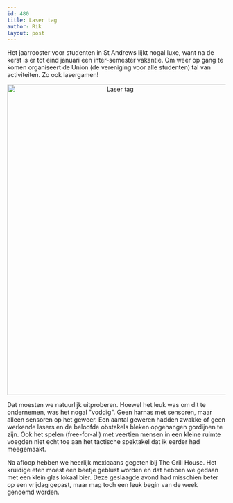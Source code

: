 ```yaml
---
id: 480
title: Laser tag
author: Rik
layout: post
---
```

<p style="text-align: left;">Het jaarrooster voor studenten in St Andrews lijkt nogal luxe, want na de kerst is er tot eind januari een inter-semester vakantie. Om weer op gang te komen organiseert de Union (de vereniging voor alle studenten) tal van activiteiten. Zo ook lasergamen!</p>
<p style="text-align: center;"><a href="/asset/images/Laser-tag.jpg"><img class="aligncenter  wp-image-481" alt="Laser tag" src="/asset/images/Laser-tag.jpg" width="505" height="715" /></a></p>
<p style="text-align: left;">Dat moesten we natuurlijk uitproberen. Hoewel het leuk was om dit te ondernemen, was het nogal "voddig". Geen harnas met sensoren, maar alleen sensoren op het geweer. Een aantal geweren hadden zwakke of geen werkende lasers en de beloofde obstakels bleken opgehangen gordijnen te zijn. Ook het spelen (free-for-all) met veertien mensen in een kleine ruimte voegden niet echt toe aan het tactische spektakel dat ik eerder had meegemaakt.</p>
<p style="text-align: left;">Na afloop hebben we heerlijk mexicaans gegeten bij The Grill House. Het kruidige eten moest een beetje geblust worden en dat hebben we gedaan met een klein glas lokaal bier. Deze geslaagde avond had misschien beter op een vrijdag gepast, maar mag toch een leuk begin van de week genoemd worden.</p>